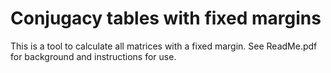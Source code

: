 # Conjugacy tables with fixed margins

This is a tool to calculate all matrices with a fixed margin. See ReadMe.pdf for background and instructions for use.
